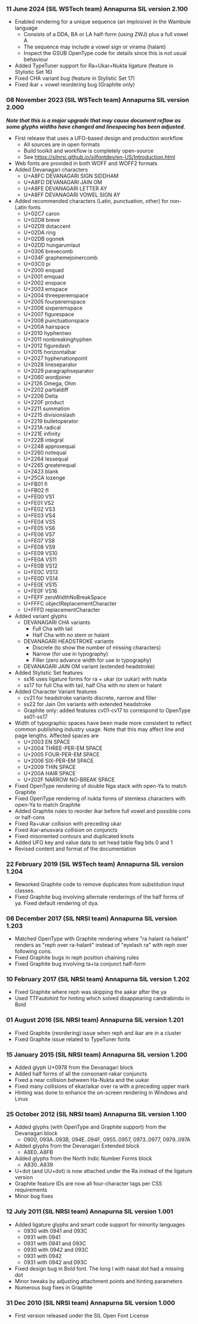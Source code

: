 ### 11 June 2024 (SIL WSTech team)  Annapurna SIL version 2.100
- Enabled rendering for a unique sequence (an implosive) in the Wambule language
  - Consists of a DDA, BA or LA half-form (using ZWJ) plus a full vowel A
  - The sequence may include a vowel sign or virama (halant)
  - Inspect the GSUB OpenType code for details since this is not usual behaviour
- Added TypeTuner support for Ra+Ukar+Nukta ligature (feature in Stylistic Set 16)
- Fixed CHA variant bug (feature in Stylistic Set 17)
- Fixed ikar + vowel reordering bug (Graphite only)

### 08 November 2023 (SIL WSTech team)  Annapurna SIL version 2.000
***Note that this is a major upgrade that may cause document reflow as
some glyphs widths have changed and linespacing has been adjusted.***

- First release that uses a UFO-based design and production workflow
  - All sources are in open formats
  - Build toolkit and workflow is completely open-source
  - See https://silnrsi.github.io/silfontdev/en-US/Introduction.html
- Web fonts are provided in both WOFF and WOFF2 formats
- Added Devanagari characters
  - U+A8FC DEVANAGARI SIGN SIDDHAM
  - U+A8FD DEVANAGARI JAIN OM
  - U+A8FE DEVANAGARI LETTER AY
  - U+A8FF DEVANAGARI VOWEL SIGN AY
- Added recommended characters (Latin, punctuation, other) for non-Latin fonts
  - U+02C7 caron
  - U+02D8 breve
  - U+02D9 dotaccent
  - U+02DA ring
  - U+02DB ogonek
  - U+02DD hungarumlaut
  - U+0306 brevecomb
  - U+034F graphemejoinercomb
  - U+03C0 pi
  - U+2000 enquad
  - U+2001 emquad
  - U+2002 enspace
  - U+2003 emspace
  - U+2004 threeperemspace
  - U+2005 fourperemspace
  - U+2006 sixperemspace
  - U+2007 figurespace
  - U+2008 punctuationspace
  - U+200A hairspace
  - U+2010 hyphentwo
  - U+2011 nonbreakinghyphen
  - U+2012 figuredash
  - U+2015 horizontalbar
  - U+2027 hyphenationpoint
  - U+2028 lineseparator
  - U+2029 paragraphseparator
  - U+2060 wordjoiner
  - U+2126 Omega, Ohm
  - U+2202 partialdiff
  - U+2206 Delta
  - U+220F product
  - U+2211 summation
  - U+2215 divisionslash
  - U+2219 bulletoperator
  - U+221A radical
  - U+221E infinity
  - U+222B integral
  - U+2248 approxequal
  - U+2260 notequal
  - U+2264 lessequal
  - U+2265 greaterequal
  - U+2423 blank
  - U+25CA lozenge
  - U+FB01 fi
  - U+FB02 fl
  - U+FE00 VS1
  - U+FE01 VS2
  - U+FE02 VS3
  - U+FE03 VS4
  - U+FE04 VS5
  - U+FE05 VS6
  - U+FE06 VS7
  - U+FE07 VS8
  - U+FE08 VS9
  - U+FE09 VS10
  - U+FE0A VS11
  - U+FE0B VS12
  - U+FE0C VS13
  - U+FE0D VS14
  - U+FE0E VS15
  - U+FE0F VS16
  - U+FEFF zeroWidthNoBreakSpace
  - U+FFFC objectReplacementCharacter
  - U+FFFD replacementCharacter
- Added variant glyphs
  - DEVANAGARI CHA variants
    - Full Cha with tail
    - Half Cha with no stem or halant
  - DEVANAGARI HEADSTROKE variants
    - Discrete (to show the number of missing characters)
    - Narrow (for use in typography)
    - Filler (zero advance width for use in typography)
  - DEVANAGARI JAIN OM variant (extended headstroke)
- Added Stylistic Set features
  - ss16 uses ligature forms for ra + ukar (or uukar) with nukta
  - ss17 for full Cha with tail, half Cha with no stem or halant
- Added Character Variant features
  - cv21 for headstroke variants discrete, narrow and filler
  - ss22 for Jain Om variants with extended headstroke
  - Graphite only: added features cv01-cv17 to correspond to OpenType ss01-ss17
- Width of typographic spaces have been made more consistent to reflect
  common publishing industry usage. Note that this may affect line and page
  lengths. Affected spaces are
  - U+2003 EN SPACE
  - U+2004 THREE-PER-EM SPACE
  - U+2005 FOUR-PER-EM SPACE
  - U+2006 SIX-PER-EM SPACE
  - U+2009 THIN SPACE
  - U+200A HAIR SPACE
  - U+202F NARROW NO-BREAK SPACE
- Fixed OpenType rendering of double Nga stack with open-Ya to match Graphite
- Fixed OpenType rendering of nukta forms of stemless characters with open-Ya 
  to match Graphite
- Added Graphite rules to reorder ikar before full vowel and possible cons 
  or half-cons 
- Fixed Ra+ukar collision with preceding ukar
- Fixed ikar-anusvara collision on conjuncts
- Fixed misoriented contours and duplicated knots
- Added UFO key and value data to set head table flag bits 0 and 1
- Revised content and format of the documentation

### 22 February 2019 (SIL WSTech team)  Annapurna SIL version 1.204
- Reworked Graphite code to remove duplicates from substitution input classes.
- Fixed Graphite bug involving alternate renderings of the half forms of ya. 
  Fixed default rendering of dya.

### 08 December 2017 (SIL NRSI team)  Annapurna SIL version 1.203
- Matched OpenType with Graphite rendering where "ra halant ra halant" renders 
  as "reph over ra-halant" instead of "eyelash ra" with reph over following cons.
- Fixed Graphite bugs in reph position chaining rules
- Fixed Graphite bug involving ta+ta conjunct half-form

### 10 February 2017 (SIL NRSI team)  Annapurna SIL version 1.202
- Fixed Graphite where reph was skipping the aakar after the ya
- Used TTFautohint for hinting which solved disappearing candrabindu in Bold

### 01 August 2016 (SIL NRSI team)  Annapurna SIL version 1.201
- Fixed Graphite (reordering) issue when reph and ikar are in a cluster
- Fixed Graphite issue related to TypeTuner fonts

### 15 January 2015 (SIL NRSI team)  Annapurna SIL version 1.200
- Added glyph U+0978 from the Devanagari block
- Added half forms of all the consonant-rakar conjuncts
- Fixed a near collision between Ha-Nukta and the uukar
- Fixed many collisions of ekar/aikar over ra with a preceding upper mark
- Hinting was done to enhance the on-screen rendering in Windows and Linux

### 25 October 2012 (SIL NRSI team)  Annapurna SIL version 1.100
- Added glyphs (with OpenType and Graphite support) from the Devanagari block
  - 0900, 093A..093B, 094E..094F, 0955..0957, 0973..0977, 0979..097A
- Added glyphs from the Devanagari Extended block
  - A8E0..A8FB
- Added glyphs from the North Indic Number Forms block
  - A830..A839
- U+dot (and UU+dot) is now attached under the Ra instead of the ligature version
- Graphite feature IDs are now all four-character tags per CSS requirements
- Minor bug fixes

### 12 July 2011 (SIL NRSI team)  Annapurna SIL version 1.001
- Added ligature glyphs and smart code support for minority languages
  - 0930 with 0941 and 093C
  - 0931 with 0941
  - 0931 with 0941 and 093C
  - 0930 with 0942 and 093C
  - 0931 with 0942
  - 0931 with 0942 and 093C
- Fixed design bug in Bold font. The long I with nasal dot had a missing dot
- Minor tweaks by adjusting attachment points and hinting parameters
- Numerous bug fixes in Graphite

### 31 Dec 2010 (SIL NRSI team)  Annapurna SIL version 1.000
- First version released under the SIL Open Font License


